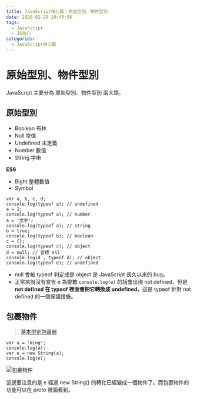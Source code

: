 ```yaml
---
title: JavaScript核心篇：原始型別、物件型別
date: 2020-02-29 19:40:58
tags:
  - JavaScript
  - JS核心
categories: 
  - JavaScript核心篇
---
```



# 原始型別、物件型別

JavaScript 主要分為 原始型別、物件型別 兩大類。


## 原始型別

* Boolean 布林
* Null 空值
* Undefined 未定義
* Number 數值
* String 字串

**ES6**

* Bight 整體數值
* Symbol

```
var a, b, c, d;
console.log(typeof a); // undefined
a = 1;
console.log(typeof a); // number
a = '文字';
console.log(typeof a); // string
b = true;
console.log(typeof b); // boolean
c = {};
console.log(typeof c); // object
d = null; // 音標 nʌl
console.log(d , typeof d); // object
console.log(typeof e); // undefined
```

* null 會被 typeof 判定成是 object 是 JavaScript 長久以來的 bug。
* 正常來說沒有宣告 e 為變數 `console.log(e)` 的話會出現 not defined，但是 **not defined 在 typeof 裡面會把它轉換成 undefined**，這是 typeof 針對 not defined 的一個保護措施。


## 包裹物件

>[基本型別包裹器](https://ithelp.ithome.com.tw/articles/10193902)

```
var a = 'ming';
console.log(a);
var e = new String(a);
console.log(e);
```

![包裹物件](https://firebasestorage.googleapis.com/v0/b/cheetoblog-8edf4.appspot.com/o/JS%EF%BC%9A%E6%A0%B8%E5%BF%83%E7%AF%87%2F%E5%8C%85%E8%A3%B9%E7%89%A9%E4%BB%B6.jpg?alt=media&token=fbdb84da-ad44-436c-a4ef-e5a1d4938c63)

這邊要注意的是 e 經過 new String() 的轉化已經變成一個物件了。而包裹物件的功能可以在 _proto_ 裡面看到。